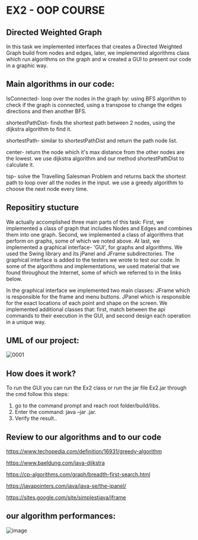 

# EX2 - OOP COURSE


## Directed Weighted Graph

In this task we implemented interfaces that creates a Directed Weighted Graph build from nodes and edges, later, we implemented algorithms class which run algorithms on the graph and w created a GUI to present our code in a graphic way. 



## Main algorithms in our code:
IsConnected- loop over the nodes in the graph by: using BFS algorithm
to check if the graph is connected, using a transpose to change the edges directions and then another BFS.

shortestPathDist- finds the shortest path between 2 nodes, using the dijkstra algorithm to find it.

shortestPath- similar to shortestPathDist and return the path node list.

center- return the node which it's max distance from the other nodes are the lowest.
we use dijkstra algorithm and our method shortestPathDist to calculate it.

tsp- solve the Travelling Salesman Problem and returns back the shortest path to loop over all the nodes in the input. we use a greedy algorithm to choose the next node every time.

## Repositiry stucture
We actually accomplished three main parts of this task:
First, we implemented a class of graph that includes Nodes and Edges and combines them into one graph.
Second, we implemented a class of algorithms that perform on graphs, some of which we noted above.
At last, we implemented a graphical interface- 'GUI', for graphs and algorithms. We used the Swing library and its jPanel and JFrame subdirectories. The graphical interface is added to the testers we wrote to test our code.
In some of the algorithms and implementations, we used material that we found throughout the Internet, some of which we referred to in the links below.

In the graphical interface we implemented two main classes: JFrame which is responsible for the frame and menu buttons. JPanel which is responsible for the exact locations of each point and shape on the screen.
We implemented additional classes that: first, match between the api commands to their execution in the GUI, and second design each operation in a unique way.

## UML of our project:


![0001](https://user-images.githubusercontent.com/74601548/145302661-29765296-1ddd-4aac-ad4c-32e99296ad49.jpg)

## How does it work?

To run the GUI you can run the Ex2 class or run the jar file Ex2.jar through the cmd follow this steps:
1. go to the command prompt and reach root folder/build/libs.
2. Enter the command: java –jar <ExecutableJarFileName>.jar.
3. Verify the result..

## Review to our algorithms and to our code


https://www.techopedia.com/definition/16931/greedy-algorithm

https://www.baeldung.com/java-dijkstra

https://cp-algorithms.com/graph/breadth-first-search.html

https://javapointers.com/java/java-se/the-jpanel/

https://sites.google.com/site/simplestjava/jframe



  
  ## our algorithm performances:
  
 
![image](https://user-images.githubusercontent.com/74601548/145382707-e9a07390-bb3b-40af-9781-e98f13383ef5.png)



